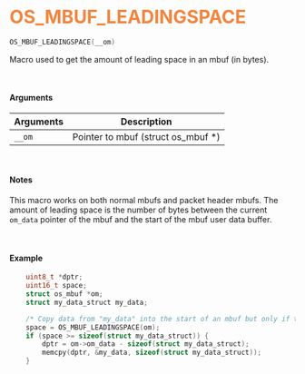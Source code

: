 ## <font color="#F2853F" style="font-size:24pt">OS_MBUF_LEADINGSPACE</font>

```c
OS_MBUF_LEADINGSPACE(__om)
```

Macro used to get the amount of leading space in an mbuf (in bytes).


<br>


#### Arguments

| Arguments | Description |
|-----------|-------------|
| `__om` |  Pointer to mbuf (struct os_mbuf *)  |


<br>

#### Notes
This macro works on both normal mbufs and packet header mbufs. The amount of leading space is the number of bytes between the current `om_data` pointer of the mbuf and the start of the mbuf user data buffer.

<br>

#### Example

```c
    uint8_t *dptr;
    uint16_t space;
    struct os_mbuf *om;
    struct my_data_struct my_data;

    /* Copy data from "my_data" into the start of an mbuf but only if there is enough room */
    space = OS_MBUF_LEADINGSPACE(om);
    if (space >= sizeof(struct my_data_struct)) {
        dptr = om->om_data - sizeof(struct my_data_struct);
        memcpy(dptr, &my_data, sizeof(struct my_data_struct));
    }
```


